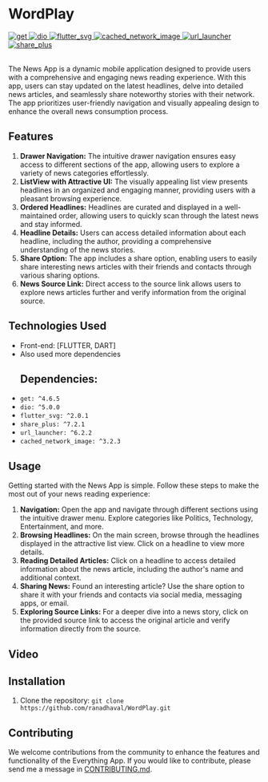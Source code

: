 # WordPlay

<!DOCTYPE html>
<html>
<body>

<div class="dependency-images">
  <a href="https://pub.dev/packages/get">
    <img src="https://img.shields.io/pub/v/get.svg?label=get&color=blue" alt="get">
  </a>
  <a href="https://pub.dev/packages/dio">
    <img src="https://img.shields.io/pub/v/dio.svg" alt="dio">
  </a>
  <a href="https://pub.dev/packages/flutter_svg">
    <img src="https://img.shields.io/pub/v/flutter_svg.svg" alt="flutter_svg">
  </a>
  <a href="https://pub.dev/packages/cached_network_image">
    <img src="https://img.shields.io/pub/v/cached_network_image.svg" alt="cached_network_image">
  </a>
  <a href="https://pub.dev/packages/url_launcher">
    <img src="https://img.shields.io/pub/v/url_launcher.svg" alt="url_launcher">
  </a>
   <a href="https://pub.dev/packages/share_plus">
    <img src="https://github.com/fluttercommunity/plus_plugins/actions/workflows/share_plus.yaml/badge.svg" alt="share_plus">
  </a>
</div>
</br>
<p>
    The News App is a dynamic mobile application designed to provide users with a comprehensive and engaging news reading experience. With this app, users can stay updated on the latest headlines, delve into detailed news articles, and seamlessly share noteworthy stories with their network. The app prioritizes user-friendly navigation and visually appealing design to enhance the overall news consumption process.
</p>

<h2>Features</h2>
<ol>
    <li>
        <strong>Drawer Navigation:</strong> The intuitive drawer navigation ensures easy access to different sections of the app, allowing users to explore a variety of news categories effortlessly.
    </li>
    <li>
        <strong>ListView with Attractive UI:</strong> The visually appealing list view presents headlines in an organized and engaging manner, providing users with a pleasant browsing experience.
    </li>
    <li>
        <strong>Ordered Headlines:</strong> Headlines are curated and displayed in a well-maintained order, allowing users to quickly scan through the latest news and stay informed.
    </li>
    <li>
        <strong>Headline Details:</strong> Users can access detailed information about each headline, including the author, providing a comprehensive understanding of the news stories.
    </li>
    <li>
        <strong>Share Option:</strong> The app includes a share option, enabling users to easily share interesting news articles with their friends and contacts through various sharing options.
    </li>
    <li>
        <strong>News Source Link:</strong> Direct access to the source link allows users to explore news articles further and verify information from the original source.
    </li>
</ol>


  <h2>Technologies Used</h2>
  <ul>
    <li>Front-end: [FLUTTER, DART]</li>
    <li>Also used more dependencies </li>
  
   <h2>Dependencies:</h2>
   
  <li><code>get: ^4.6.5</code></li>
  <li><code>dio: ^5.0.0</code></li>
  <li><code>flutter_svg: ^2.0.1</code></li>
  <li><code>share_plus: ^7.2.1</code></li>
  <li><code>url_launcher: ^6.2.2</code></li>
  <li><code>cached_network_image: ^3.2.3</code></li>

  </ul>

<h2>Usage</h2>

<p>Getting started with the News App is simple. Follow these steps to make the most out of your news reading experience:</p>

<ol>
    <li>
        <strong>Navigation:</strong> Open the app and navigate through different sections using the intuitive drawer menu. Explore categories like Politics, Technology, Entertainment, and more.
    </li>
    <li>
        <strong>Browsing Headlines:</strong> On the main screen, browse through the headlines displayed in the attractive list view. Click on a headline to view more details.
    </li>
    <li>
        <strong>Reading Detailed Articles:</strong> Click on a headline to access detailed information about the news article, including the author's name and additional context.
    </li>
    <li>
        <strong>Sharing News:</strong> Found an interesting article? Use the share option to share it with your friends and contacts via social media, messaging apps, or email.
    </li>
    <li>
        <strong>Exploring Source Links:</strong> For a deeper dive into a news story, click on the provided source link to access the original article and verify information directly from the source.
    </li>
</ol>

  <h2>Video</h2>
  
  <h2>Installation</h2>
  <ol>
    <li>Clone the repository: <code>git clone https://github.com/ranadhaval/WordPlay.git</code></li>

  </ol>
  <h2>Contributing</h2>
  <p>
    We welcome contributions from the community to enhance the features and functionality of the Everything App. If you would like to contribute, please send me a message in <a href="https://www.linkedin.com/in/ranadhaval">CONTRIBUTING.md</a>.
  </p>


</body>
</html>

 
